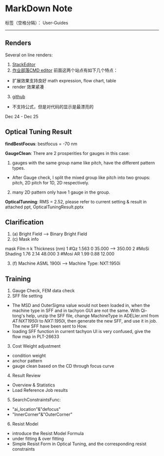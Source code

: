 # MarkDown Note

标签（空格分隔）： User-Guides

---

## Renders
Several on line renders:

1. [StackEditor](https://stackedit.io/editor)
2. [作业部落CMD editor](https://www.zybuluo.com/mdeditor)
前面这两个站点有如下几个特点：
  - 扩展效果支持良好 math expression, flow chart, table
  - render 效果紧凑
3. [github](https://www.zybuluo.com/mdeditor)
  - 不支持公式，但是对代码的显示是最漂亮的


Dec 24 - Dec 25

## Optical Tuning Result

**findBestFocus**: bestfocus = -70 nm

**GaugeClean**:
There are 2 prosperities for gauges in this case:

1. gauges with the same group name like pitch, have the different pattern types.
  - After Gauge check, I split the mixed group like pitch into two groups: pitch, 2D pitch for 1D, 2D respectively.
  
2. many 2D pattern only have 1 gauge in the group.

**OpticalTunning**: RMS = 2.52, please refer to current setting & result in attached ppt, OpticalTuningResult.pptx

## Clarification

1. (a) Bright Field --> Binary Bright Field 
2. (c) Mask info

  mask Film n k Thickness (nm)
1 #Qz     1.563 0 35.000 --> 350.00
2 #MoSi Shading 1.76  2.14  48.000
3 #Mosi AR  1.99  0.88  12.000

3. (f) Machine ASML 1900i --> Machine Type: NXT:1950i

## Training

1. Gauge Check, FEM data check
2. SFF file setting
  - The MSD and OuterSigma value would not been loaded in, when the machine type in SFF and in tachyon GUI are not the same. With Qi-tong's help, unzip the SFF file, change MachineType in ADELler.xml from *AT:NXT1950i* to *NXT:1950i*, then generate the new SFF, and use it in job. The new SFF have been sent to How.
  - loading SFF function in current tachyon UI is very confused, give the flow map in PLT-26633
3. Cost Weight adjustment
  - condition weight
  - anchor pattern
  - gauge clean based on the CD through focus curve
4. Result Review
  - Overview & Statistics
  - Load Reference Job results
5. SearchConstraintsFunc:
  - "ai_location"&"defocus"
  - "InnerCorner"&"OuterCorner"
6. Resist Model 
  - introduce the Resist Model Formula
  - under fitting & over fitting 
  - Simple Resist Form in Optical Tuning, and the corresponding resist constraints


